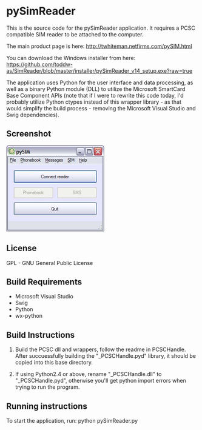 # pySimReader

This is the source code for the pySimReader application. It requires a PCSC
compatible SIM reader to be attached to the computer.

The main product page is here:
http://twhiteman.netfirms.com/pySIM.html

You can download the Windows installer from here:
https://github.com/toddw-as/SimReader/blob/master/installer/pySimReader_v14_setup.exe?raw=true

The application uses Python for the user interface and data processing, as well
as a binary Python module (DLL) to utilize the Microsoft SmartCard Base
Component APIs (note that if I were to rewrite this code today, I'd probably
utilize Python ctypes instead of this wrapper library - as that would simplify
the build process - removing the Microsoft Visual Studio and Swig dependencies).

## Screenshot

![Screenshot](html/Images/pySIMscreenshot1.jpg)

## License

GPL - GNU General Public License

## Build Requirements

* Microsoft Visual Studio
* Swig
* Python
* wx-python

## Build Instructions

1. Build the PCSC dll and wrappers, follow the readme in PCSCHandle. After
   succuessfully building the "_PCSCHandle.pyd" library, it should be copied
   into this base directory.

2. If using Python2.4 or above, rename "_PCSCHandle.dll" to "_PCSCHandle.pyd",
   otherwise you'll get python import errors when trying to run the program.

## Running instructions

To start the application, run:
python pySimReader.py

